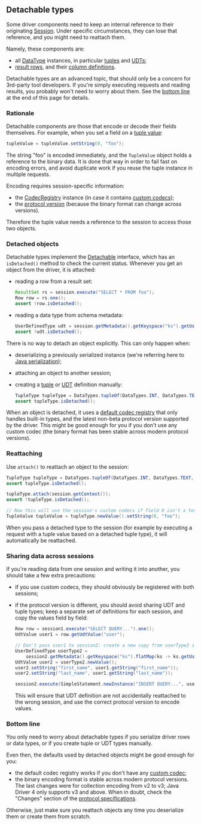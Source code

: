 <!--
Licensed to the Apache Software Foundation (ASF) under one
or more contributor license agreements.  See the NOTICE file
distributed with this work for additional information
regarding copyright ownership.  The ASF licenses this file
to you under the Apache License, Version 2.0 (the
"License"); you may not use this file except in compliance
with the License.  You may obtain a copy of the License at

  http://www.apache.org/licenses/LICENSE-2.0

Unless required by applicable law or agreed to in writing,
software distributed under the License is distributed on an
"AS IS" BASIS, WITHOUT WARRANTIES OR CONDITIONS OF ANY
KIND, either express or implied.  See the License for the
specific language governing permissions and limitations
under the License.
-->

## Detachable types

Some driver components need to keep an internal reference to their originating [Session]. Under
specific circumstances, they can lose that reference, and you might need to reattach them.

Namely, these components are:

* all [DataType] instances, in particular [tuples](../tuples/) and [UDTs](../udts/);
* [result rows][Row], and their [column definitions][ColumnDefinition].

Detachable types are an advanced topic, that should only be a concern for 3rd-party tool developers.
If you're simply executing requests and reading results, you probably won't need to worry about
them. See the [bottom line](#bottom-line) at the end of this page for details.

### Rationale

Detachable components are those that encode or decode their fields themselves. For example, when you
set a field on a [tuple value](../tuples):

```java
tupleValue = tupleValue.setString(0, "foo");
```

The string "foo" is encoded immediately, and the `TupleValue` object holds a reference to the binary
data. It is done that way in order to fail fast on encoding errors, and avoid duplicate work if you
reuse the tuple instance in multiple requests.

Encoding requires session-specific information:

* the [CodecRegistry] instance (in case it contains [custom codecs](../custom_codecs/));
* the [protocol version](../native_protocol/) (because the binary format can change across
  versions).

Therefore the tuple value needs a reference to the session to access those two objects. 

### Detached objects

Detachable types implement the [Detachable] interface, which has an `isDetached()` method to check
the current status. Whenever you get an object from the driver, it is attached:

* reading a row from a result set:

    ```java
    ResultSet rs = session.execute("SELECT * FROM foo");
    Row row = rs.one();
    assert !row.isDetached();
    ```

* reading a data type from schema metadata:

    ```java
    UserDefinedType udt = session.getMetadata().getKeyspace("ks").getUserDefinedType("type1");
    assert !udt.isDetached();
    ```

There is no way to detach an object explicitly. This can only happen when:

* deserializing a previously serialized instance (we're referring here to [Java serialization]);
* attaching an object to another session;
* creating a [tuple](../tuples/) or [UDT](../udts/) definition manually:

    ```java
    TupleType tupleType = DataTypes.tupleOf(DataTypes.INT, DataTypes.TEXT, DataTypes.FLOAT);
    assert tupleType.isDetached();
    ```

When an object is detached, it uses a [default codec registry][CodecRegistry#DEFAULT] that only
handles built-in types, and the latest non-beta protocol version supported by the driver. This might
be good enough for you if you don't use any custom codec (the binary format has been stable across
modern protocol versions).

### Reattaching

Use `attach()` to reattach an object to the session:

```java
TupleType tupleType = DataTypes.tupleOf(DataTypes.INT, DataTypes.TEXT, DataTypes.FLOAT);
assert tupleType.isDetached();

tupleType.attach(session.getContext());
assert !tupleType.isDetached();

// Now this will use the session's custom codecs if field 0 isn't a text CQL type:
TupleValue tupleValue = tupleType.newValue().setString(0, "foo");
```

When you pass a detached type to the session (for example by executing a request with a tuple value
based on a detached tuple type), it will automatically be reattached.

### Sharing data across sessions

If you're reading data from one session and writing it into another, you should take a few extra
precautions:

* if you use custom codecs, they should obviously be registered with both sessions;

* if the protocol version is different, you should avoid sharing UDT and tuple types; keep a
  separate set of definitions for each session, and copy the values field by field:
  
    ```java
    Row row = session1.execute("SELECT QUERY...").one();
    UdtValue user1 = row.getUdtValue("user");

    // Don't pass user1 to session2: create a new copy from userType2 instead
    UserDefinedType userType2 =
        session2.getMetadata().getKeyspace("ks").flatMap(ks -> ks.getUserDefinedType("user")).get();
    UdtValue user2 = userType2.newValue();
    user2.setString("first_name", user1.getString("first_name"));
    user2.setString("last_name", user1.getString("last_name"));

    session2.execute(SimpleStatement.newInstance("INSERT QUERY...", user2));
    ```
    
    This will ensure that UDT definition are not accidentally reattached to the wrong session, and
    use the correct protocol version to encode values.
    

### Bottom line

You only need to worry about detachable types if you serialize driver rows or data types, or if you
create tuple or UDT types manually.

Even then, the defaults used by detached objects might be good enough for you:

* the default codec registry works if you don't have any [custom codec](../custom_codecs/);
* the binary encoding format is stable across modern protocol versions. The last changes were for
  collection encoding from v2 to v3; Java Driver 4 only supports v3 and above. When in doubt, check
  the "Changes" section of the [protocol specifications].
  
Otherwise, just make sure you reattach objects any time you deserialize them or create them from
scratch.

[CodecRegistry]:         https://docs.datastax.com/en/drivers/java/4.1/com/datastax/oss/driver/api/core/type/codec/registry/CodecRegistry.html
[CodecRegistry#DEFAULT]: https://docs.datastax.com/en/drivers/java/4.1/com/datastax/oss/driver/api/core/type/codec/registry/CodecRegistry.html#DEFAULT
[DataType]:              https://docs.datastax.com/en/drivers/java/4.1/com/datastax/oss/driver/api/core/type/DataType.html
[Detachable]:            https://docs.datastax.com/en/drivers/java/4.1/com/datastax/oss/driver/api/core/detach/Detachable.html
[Session]:               https://docs.datastax.com/en/drivers/java/4.1/com/datastax/oss/driver/api/core/session/Session.html
[ColumnDefinition]:      https://docs.datastax.com/en/drivers/java/4.1/com/datastax/oss/driver/api/core/cql/ColumnDefinition.html
[Row]:                   https://docs.datastax.com/en/drivers/java/4.1/com/datastax/oss/driver/api/core/cql/Row.html

[Java serialization]: https://docs.oracle.com/javase/tutorial/jndi/objects/serial.html
[protocol specifications]: https://github.com/datastax/native-protocol/tree/1.x/src/main/resources

